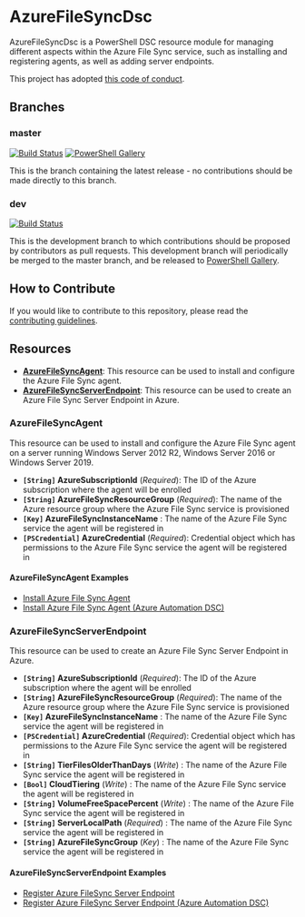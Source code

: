 # AzureFileSyncDsc

AzureFileSyncDsc is a PowerShell DSC resource module for managing different aspects within the Azure File Sync service, such as installing and registering agents, as well as adding server endpoints.

This project has adopted [this code of conduct](CODE_OF_CONDUCT.md).

## Branches

### master

[![Build Status](https://dev.azure.com/janegilring/AzureFileSyncDsc/_apis/build/status/janegilring.AzureFileSyncDsc?branchName=master)](https://dev.azure.com/janegilring/AzureFileSyncDsc/_build/latest?definitionId=3?branchName=master)
[![PowerShell Gallery](https://img.shields.io/powershellgallery/v/AzureFileSyncDsc.svg)](https://www.powershellgallery.com/packages/AzureFileSyncDsc)

This is the branch containing the latest release -
no contributions should be made directly to this branch.

### dev

[![Build Status](https://dev.azure.com/janegilring/AzureFileSyncDsc/_apis/build/status/janegilring.AzureFileSyncDsc?branchName=dev)](https://dev.azure.com/janegilring/AzureFileSyncDsc/_build/latest?definitionId=3?branchName=dev)

This is the development branch
to which contributions should be proposed by contributors as pull requests.
This development branch will periodically be merged to the master branch,
and be released to [PowerShell Gallery](https://www.powershellgallery.com/).

## How to Contribute

If you would like to contribute to this repository, please read the [contributing guidelines](https://github.com/janegilring/AzureFileSyncDsc/blob/master/CONTRIBUTING.md).

## Resources

- **[AzureFileSyncAgent](https://github.com/janegilring/AzureFileSyncDsc/tree/master/DSCResources/AzureFileSyncAgent)**: This resource can be used to install and configure the Azure File Sync agent.
- **[AzureFileSyncServerEndpoint](https://github.com/janegilring/AzureFileSyncDsc/tree/master/DSCResources/AzureFileSyncServerEndpoint)**: This resource can be used to create an Azure File Sync Server Endpoint in Azure.

### AzureFileSyncAgent

This resource can be used to install and configure the Azure File Sync agent on a server running Windows Server 2012 R2, Windows Server 2016 or Windows Server 2019.

- **`[String]` AzureSubscriptionId** (_Required_): The ID of the Azure subscription where the agent will be enrolled
- **`[String]` AzureFileSyncResourceGroup** (_Required_): The name of the Azure resource group where the Azure File Sync service is provisioned
- **`[Key]` AzureFileSyncInstanceName** : The name of the Azure File Sync service the agent will be registered in
- **`[PSCredential]` AzureCredential** (_Required_): Credential object which has permissions to the Azure File Sync service the agent will be registered in

#### AzureFileSyncAgent Examples

- [Install Azure File Sync Agent](https://github.com/janegilring/AzureFileSyncDsc/blob/master/Examples/Resources/AzureFileSyncAgent/1%20-%20AzureFileSyncAgent.ps1)
- [Install Azure File Sync Agent (Azure Automation DSC)](https://github.com/janegilring/AzureFileSyncDsc/blob/master/Examples/Resources/AzureFileSyncAgent/2%20-%20AzureFileSyncAgent%20-%20Azure%20Automation.ps1)

### AzureFileSyncServerEndpoint

This resource can be used to create an Azure File Sync Server Endpoint in Azure.

- **`[String]` AzureSubscriptionId** (_Required_): The ID of the Azure subscription where the agent will be enrolled
- **`[String]` AzureFileSyncResourceGroup** (_Required_): The name of the Azure resource group where the Azure File Sync service is provisioned
- **`[Key]` AzureFileSyncInstanceName** : The name of the Azure File Sync service the agent will be registered in
- **`[PSCredential]` AzureCredential** (_Required_): Credential object which has permissions to the Azure File Sync service the agent will be registered in
- **`[String]` TierFilesOlderThanDays** (_Write_) : The name of the Azure File Sync service the agent will be registered in
- **`[Bool]` CloudTiering** (_Write_) : The name of the Azure File Sync service the agent will be registered in
- **`[String]` VolumeFreeSpacePercent** (_Write_) : The name of the Azure File Sync service the agent will be registered in
- **`[String]` ServerLocalPath** (_Required_) : The name of the Azure File Sync service the agent will be registered in
- **`[String]` AzureFileSyncGroup** (_Key_) : The name of the Azure File Sync service the agent will be registered in

#### AzureFileSyncServerEndpoint Examples

- [Register Azure FileSync Server Endpoint](https://github.com/janegilring/AzureFileSyncDsc/blob/master/Examples/Resources/AzureFileSyncServerEndpoint/1%20-%20AzureFileSyncServerEndpoint.ps1)
- [Register Azure FileSync Server Endpoint (Azure Automation DSC)](https://github.com/janegilring/AzureFileSyncDsc/blob/master/Examples/Resources/AzureFileSyncServerEndpoint/2%20-%20AzureFileSyncServerEndpoint%20-%20Azure%20Automation.ps1)
